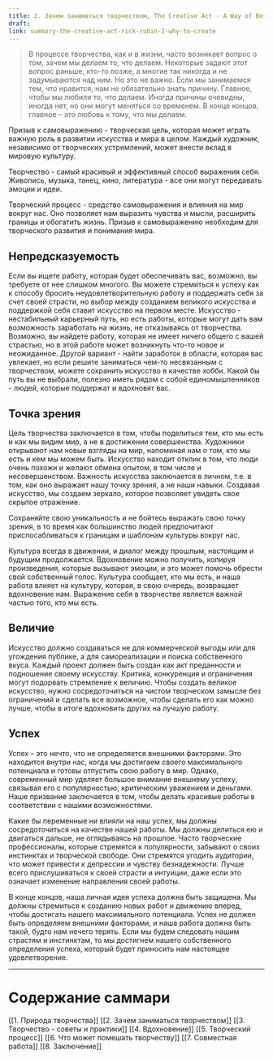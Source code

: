 ```yaml
---
title: 2. Зачем заниматься творчеством, The Creative Act - A Way of Being - Rick Rubin
draft: 
link: summary-the-creative-act-rick-rubin-2-why-to-create
---
```

> В процессе творчества, как и в жизни, часто возникает вопрос о том, зачем мы делаем то, что делаем. Некоторые задают этот вопрос раньше, кто-то позже, а многие так никогда и не задумываются над ним. Но это не важно. Если мы занимаемся тем, что нравится, нам не обязательно знать причину. Главное, чтобы мы любили то, что делаем. Иногда причины очевидны, иногда нет, но они могут меняться со временем. В конце концов, главное – это любовь к тому, что мы делаем.

Призыв к самовыражению - творческая цель, которая может играть важную роль в развитии искусства и мира в целом. Каждый художник, независимо от творческих устремлений, может внести вклад в мировую культуру.

Творчество - самый красивый и эффективный способ выражения себя. Живопись, музыка, танец, кино, литература - все они могут передавать эмоции и идеи.

Творческий процесс - средство самовыражения и влияния на мир вокруг нас. Оно позволяет нам выразить чувства и мысли, расширить границы и обогатить жизнь. Призыв к самовыражению необходим для творческого развития и понимания мира.

## Непредсказуемость
Если вы ищете работу, которая будет обеспечивать вас, возможно, вы требуете от нее слишком многого. Вы можете стремиться к успеху как к способу бросить неудовлетворительную работу и поддержать себя за счет своей страсти, но выбор между созданием великого искусства и поддержкой себя ставит искусство на первом месте. Искусство - нестабильный карьерный путь, но есть работы, которые могут дать вам возможность заработать на жизнь, не отказываясь от творчества. Возможно, вы найдете работу, которая не имеет ничего общего с вашей страстью, но в этой работе может возникнуть что-то новое и неожиданное. Другой вариант - найти заработок в области, которая вас увлекает, но если решите заниматься чем-то несвязанным с творчеством, можете сохранить искусство в качестве хобби. Какой бы путь вы не выбрали, полезно иметь рядом с собой единомышленников - людей, которые поддержат и вдохновят вас.

## Точка зрения
Цель творчества заключается в том, чтобы поделиться тем, кто мы есть и как мы видим мир, а не в достижении совершенства. Художники открывают нам новые взгляды на мир, напоминая нам о том, кто мы есть и кем мы можем быть. Искусство находит отклик в том, что люди очень похожи и желают обмена опытом, в том числе и несовершенством. Важность искусства заключается в личном, т.е. в том, как оно выражает нашу точку зрения, а не наши навыки. Создавая искусство, мы создаем зеркало, которое позволяет увидеть свое скрытое отражение.

Сохраняйте свою уникальность и не бойтесь выражать свою точку зрения, в то время как большинство людей предпочитают приспосабливаться к границам и шаблонам культуры вокруг нас.

Культура всегда в движении, и диалог между прошлым, настоящим и будущим продолжается. Вдохновение можно получить, копируя произведения, которые вызывают эмоции, и это может помочь обрести свой собственный голос. Культура сообщает, кто мы есть, и наша работа влияет на культуру, которая, в свою очередь, возвращает вдохновение нам. Выражение себя в творчестве является важной частью того, кто мы есть.

## Величие
Искусство должно создаваться не для коммерческой выгоды или для угождения публике, а для самореализации и поиска собственного вкуса. Каждый проект должен быть создан как акт преданности и подношение своему искусству. Критика, конкуренция и ограничения могут подорвать стремление к величию.
Чтобы создать великое искусство, нужно сосредоточиться на чистом творческом замысле без ограничений и сделать все возможное, чтобы сделать его как можно лучше, чтобы в итоге вдохновить других на лучшую работу.

## Успех
Успех – это нечто, что не определяется внешними факторами. Это находится внутри нас, когда мы достигаем своего максимального потенциала и готовы отпустить свою работу в мир. Однако, современный мир уделяет большое внимание внешнему успеху, связывая его с популярностью, критическим уважением и деньгами. Наше призвание заключается в том, чтобы делать красивые работы в соответствии с нашими возможностями.

Какие бы переменные ни влияли на наш успех, мы должны сосредоточиться на качестве нашей работы. Мы должны делиться ею и двигаться дальше, не оглядываясь на прошлое. Часто творческие профессионалы, которые стремятся к популярности, забывают о своих инстинктах и творческой свободе. Они стремятся угодить аудитории, что может привести к депрессии и чувству безнадежности. Лучше всего прислушиваться к своей страсти и интуиции, даже если это означает изменение направления своей работы.

В конце концов, наша личная идея успеха должна быть защищена. Мы должны стремиться к созданию новых работ и движению вперед, чтобы достигать нашего максимального потенциала. Успех не должен быть определяем внешними факторами, и наша работа должна быть такой, будто нам нечего терять. Если мы будем следовать нашим страстям и инстинктам, то мы достигнем нашего собственного определения успеха, который будет приносить нам настоящее удовлетворение.

---
# Содержание саммари
[[1. Природа творчества]]
[[2. Зачем заниматься творчеством]]
[[3. Творчество - советы и практики]]
[[4. Вдохновение]]
[[5. Творческий процесс]]
[[6. Что может помешать творчеству]]
[[7. Совместная работа]]
[[8. Заключение]]